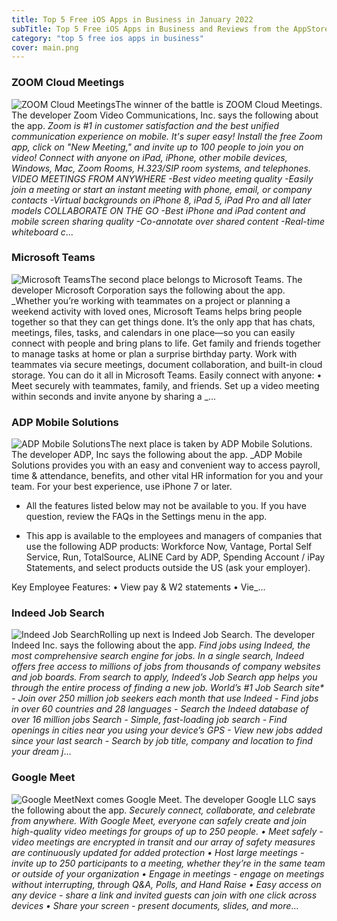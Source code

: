 ```yaml
---
title: Top 5 Free iOS Apps in Business in January 2022
subTitle: Top 5 Free iOS Apps in Business and Reviews from the AppStore in January 2022.
category: "top 5 free ios apps in business"
cover: main.png
---
```


### ZOOM Cloud Meetings

![ZOOM Cloud Meetings](https://is5-ssl.mzstatic.com/image/thumb/Purple116/v4/29/ae/c1/29aec1c2-98e2-e823-3d8f-c3e811c215f5/AppIcon-0-1x_U007emarketing-0-9-0-85-220.png/100x100bb.png)The winner of the battle is ZOOM Cloud Meetings. The developer Zoom Video Communications, Inc. says the following about the app. _Zoom is #1 in customer satisfaction and the best unified communication experience on mobile.  It's super easy! Install the free Zoom app, click on "New Meeting," and invite up to 100 people to join you on video! Connect with anyone on iPad, iPhone, other mobile devices, Windows, Mac, Zoom Rooms, H.323/SIP room systems, and telephones.  VIDEO MEETINGS FROM ANYWHERE -Best video meeting quality -Easily join a meeting or start an instant meeting with phone, email, or company contacts -Virtual backgrounds on iPhone 8, iPad 5, iPad Pro and all later models  COLLABORATE ON THE GO -Best iPhone and iPad content and mobile screen sharing quality -Co-annotate over shared content -Real-time whiteboard c_...

### Microsoft Teams

![Microsoft Teams](https://is1-ssl.mzstatic.com/image/thumb/Purple116/v4/76/ac/09/76ac09e0-9087-99f3-81c2-9ddafa9b7c9c/AppIcon-0-1x_U007emarketing-0-7-0-85-220.png/100x100bb.png)The second place belongs to Microsoft Teams. The developer Microsoft Corporation says the following about the app. _Whether you’re working with teammates on a project or planning a weekend activity with loved ones, Microsoft Teams helps bring people together so that they can get things done. It’s the only app that has chats, meetings, files, tasks, and calendars in one place—so you can easily connect with people and bring plans to life. Get family and friends together to manage tasks at home or plan a surprise birthday party. Work with teammates via secure meetings, document collaboration, and built-in cloud storage. You can do it all in Microsoft Teams.   Easily connect with anyone:  • Meet securely with teammates, family, and friends. Set up a video meeting within seconds and invite anyone by sharing a _...

### ADP Mobile Solutions

![ADP Mobile Solutions](https://is5-ssl.mzstatic.com/image/thumb/Purple116/v4/86/3c/09/863c098a-227b-979b-1f8f-1dbc6a422e52/AppIcon-0-1x_U007emarketing-0-9-0-sRGB-85-220.png/100x100bb.png)The next place is taken by ADP Mobile Solutions. The developer ADP, Inc says the following about the app. _ADP Mobile Solutions provides you with an easy and convenient way to access payroll, time & attendance, benefits, and other vital HR information for you and your team.  For your best experience, use iPhone 7 or later.   - All the features listed below may not be available to you. If you have question, review the FAQs in the Settings menu in the app.   - This app is available to the employees and managers of companies that use the following ADP products: Workforce Now, Vantage, Portal Self Service, Run, TotalSource, ALINE Card by ADP, Spending Account / iPay Statements, and select products outside the US (ask your employer).   Key Employee Features:  • View pay & W2 statements  • Vie_...

### Indeed Job Search

![Indeed Job Search](https://is2-ssl.mzstatic.com/image/thumb/Purple126/v4/8a/b6/83/8ab68395-e233-c8e7-e324-f5bab52624ed/AppIcon-0-1x_U007emarketing-0-10-0-85-220.png/100x100bb.png)Rolling up next is Indeed Job Search. The developer Indeed Inc. says the following about the app. _Find jobs using Indeed, the most comprehensive search engine for jobs. In a single search, Indeed offers free access to millions of jobs from thousands of company websites and job boards.  From search to apply, Indeed’s Job Search app helps you through the entire process of finding a new job.  World’s #1 Job Search site* - Join over 250 million job seekers each month that use Indeed - Find jobs in over 60 countries and 28 languages - Search the Indeed database of over 16 million jobs  Search - Simple, fast-loading job search  - Find openings in cities near you using your device’s GPS - View new jobs added since your last search - Search by job title, company and location to find your dream j_...

### Google Meet

![Google Meet](https://is5-ssl.mzstatic.com/image/thumb/Purple116/v4/c7/16/0c/c7160ce2-64a8-7c85-4dbd-1035df46f25d/contsched.jqajghqv.png/100x100bb.png)Next comes Google Meet. The developer Google LLC says the following about the app. _Securely connect, collaborate, and celebrate from anywhere. With Google Meet, everyone can safely create and join high-quality video meetings for groups of up to 250 people.  • Meet safely - video meetings are encrypted in transit and our array of safety measures are continuously updated for added protection • Host large meetings - invite up to 250 participants to a meeting, whether they’re in the same team or outside of your organization • Engage in meetings - engage on meetings without interrupting, through Q&A, Polls, and Hand Raise • Easy access on any device - share a link and invited guests can join with one click across devices • Share your screen - present documents, slides, and more_...

